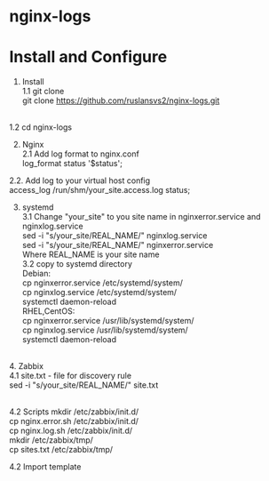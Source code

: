 # nginx-logs <br>
# Install and Configure <br>

1. Install  <br>
1.1 git clone <br>
git clone https://github.com/ruslansvs2/nginx-logs.git
<br>
1.2 cd nginx-logs
<br>

2. Nginx  <br>
2.1 Add log format to nginx.conf  <br>
log_format  status  '$status'; <br>

2.2. Add log to your virtual host config <br>
access_log  /run/shm/your_site.access.log status;
<br>

3. systemd <br>
3.1 Change "your_site" to you site name in nginxerror.service and nginxlog.service <br>
sed -i "s/your_site/REAL_NAME/" nginxlog.service  <br>
sed -i "s/your_site/REAL_NAME/" nginxerror.service <br>
Where REAL_NAME is your site name  <br>
3.2 copy to systemd directory<br>
Debian: <br>
cp nginxerror.service /etc/systemd/system/ <br>
cp nginxlog.service  /etc/systemd/system/ <br>
systemctl daemon-reload <br>
RHEL,CentOS:<br>
cp nginxerror.service /usr/lib/systemd/system/ <br>
cp nginxlog.service  /usr/lib/systemd/system/ <br>
systemctl daemon-reload <br>

<br>
4. Zabbix <br>
4.1 site.txt - file for discovery rule  <br>
sed -i "s/your_site/REAL_NAME/" site.txt <br>
<br>

4.2 Scripts 
mkdir /etc/zabbix/init.d/<br>
cp nginx.error.sh /etc/zabbix/init.d/<br>
cp nginx.log.sh /etc/zabbix/init.d/ <br>
mkdir /etc/zabbix/tmp/ <br>
cp sites.txt /etc/zabbix/tmp/
<br>

4.2 Import template 


